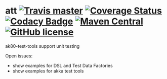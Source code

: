 # att [![Travis master](https://img.shields.io/travis/ak80/att/master.svg?maxAge=3600)](https://travis-ci.org/ak80/att) [![Coverage Status](https://coveralls.io/repos/github/ak80/att/badge.svg?maxAge=3600)](https://coveralls.io/github/ak80/att?branch=master) [![Codacy Badge](https://api.codacy.com/project/badge/Grade/34e46b5a77694ea2a11227b915235218)](https://www.codacy.com/app/josef-koch/att?utm_source=github.com&amp;utm_medium=referral&amp;utm_content=ak80/att&amp;utm_campaign=Badge_Grade) [![Maven Central](https://maven-badges.herokuapp.com/maven-central/org.ak80.att/ak80-test-tools/badge.svg?style=flat-square)](https://maven-badges.herokuapp.com/maven-central/org.ak80.att/att/) [![GitHub license](https://img.shields.io/badge/license-Apache%20License%202.0-blue.svg?style=flat)](http://www.apache.org/licenses/LICENSE-2.0)

ak80-test-tools support unit testing

Open issues:
 * show examples for DSL and Test Data Factories
 * show examples for akka test tools
